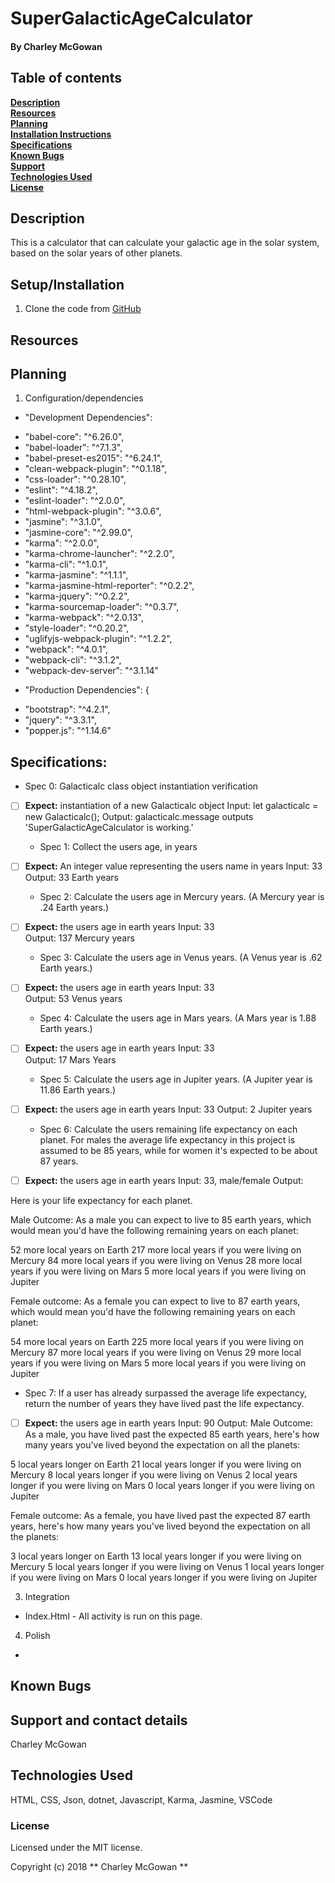 # SuperGalacticAgeCalculator

#### By Charley McGowan

## Table of contents

**[Description](#description)**<br>
**[Resources](#resources)**<br>
**[Planning](#planning)**<br>
**[Installation Instructions](#setup/installation)**<br>
**[Specifications](#specifications)**<br>
**[Known Bugs](#known-bugs)**<br>
**[Support](#support-and-contact-details)**<br>
**[Technologies Used](#technologies-used)**<br>
**[License](#license)**<br>

## Description
This is a calculator that can calculate your galactic age in the solar system, based on the solar years of other planets. 

## Setup/Installation
1. Clone the code from [GitHub](https://github.com/glitchwizard/SuperGalacticAgeCalculatorProject)

## Resources

## Planning

1. Configuration/dependencies
*  "Development Dependencies":
  -  "babel-core": "^6.26.0",
  -  "babel-loader": "^7.1.3",
  -  "babel-preset-es2015": "^6.24.1",
  -  "clean-webpack-plugin": "^0.1.18",
  -  "css-loader": "^0.28.10",
  -  "eslint": "^4.18.2",
  -  "eslint-loader": "^2.0.0",
  -  "html-webpack-plugin": "^3.0.6",
  -  "jasmine": "^3.1.0",
  -  "jasmine-core": "^2.99.0",
  -  "karma": "^2.0.0",
  -  "karma-chrome-launcher": "^2.2.0",
  -  "karma-cli": "^1.0.1",
  -  "karma-jasmine": "^1.1.1",
  -  "karma-jasmine-html-reporter": "^0.2.2",
  -  "karma-jquery": "^0.2.2",
  -  "karma-sourcemap-loader": "^0.3.7",
  -  "karma-webpack": "^2.0.13",
  -  "style-loader": "^0.20.2",
  -  "uglifyjs-webpack-plugin": "^1.2.2",
  -  "webpack": "^4.0.1",
  -  "webpack-cli": "^3.1.2",
  -  "webpack-dev-server": "^3.1.14"

*  "Production Dependencies": {
  -  "bootstrap": "^4.2.1",
  -  "jquery": "^3.3.1",
  -  "popper.js": "^1.14.6"

## Specifications:

  * Spec 0: Galacticalc class object instantiation verification
- [ ] **Expect:** instantiation of a new Galacticalc object
Input: let galacticalc = new Galacticalc();
Output: galacticalc.message outputs 'SuperGalacticAgeCalculator is working.' 

  * Spec 1: Collect the users age, in years
- [ ] **Expect:** An integer value representing the users name in years 
Input: 33 
Output: 33 Earth years

  * Spec 2: Calculate the users age in Mercury years. (A Mercury year is .24 Earth years.)
- [ ] **Expect:**  the users age in earth years
Input: 33  
Output: 137 Mercury years

  * Spec 3: Calculate the users age in Venus years. (A Venus year is .62 Earth years.)
- [ ] **Expect:**  the users age in earth years
Input: 33  
Output: 53 Venus years

  * Spec 4: Calculate the users age in Mars years. (A Mars year is 1.88 Earth years.)
- [ ] **Expect:**  the users age in earth years
Input: 33  
Output: 17 Mars Years

  * Spec 5: Calculate the users age in Jupiter years. (A Jupiter year is 11.86 Earth years.)
- [ ] **Expect:**  the users age in earth years
Input: 33
Output: 2 Jupiter years

  * Spec 6: Calculate the users remaining life expectancy on each planet. For males the average life expectancy in this project is assumed to be 85 years, while for women it's expected to be about 87 years.
- [ ] **Expect:**  the users age in earth years
Input: 33, male/female
Output: 

Here is your life expectancy for each planet.

Male Outcome: As a male you can expect to live to 85 earth years, which would mean you'd have the following remaining years on each planet: 

52 more local years on Earth
217 more local years if you were living on Mercury
84 more local years if you were living on Venus
28 more local years if you were living on Mars
5 more local years if you were living on Jupiter

Female outcome: As a female you can expect to live to 87 earth years, which would mean you'd have the following remaining years on each planet: 

54 more local years on Earth
225 more local years if you were living on Mercury
87 more local years if you were living on Venus
29 more local years if you were living on Mars
5 more local years if you were living on Jupiter

  * Spec 7: If a user has already surpassed the average life expectancy, return the number of years they have lived past the life expectancy.
- [ ] **Expect:**  the users age in earth years
Input: 90
Output: 
Male Outcome: As a male, you have lived past the expected 85 earth years, here's how many years you've lived beyond the expectation on all the planets: 

5 local years longer on Earth
21 local years longer if you were living on Mercury
8 local years longer if you were living on Venus
2 local years longer if you were living on Mars
0 local years longer if you were living on Jupiter

Female outcome: As a female, you have lived past the expected 87 earth years, here's how many years you've lived beyond the expectation on all the planets: 

3 local years longer on Earth
13 local years longer if you were living on Mercury
5 local years longer if you were living on Venus
1 local years longer if you were living on Mars
0 local years longer if you were living on Jupiter

3. Integration
  * Index.Html - All activity is run on this page.

4. Polish
  *


## Known Bugs

## Support and contact details
Charley McGowan

## Technologies Used

HTML, CSS, Json, dotnet, Javascript, Karma, Jasmine, VSCode

### License

Licensed under the MIT license.

Copyright (c) 2018 ** Charley McGowan **
